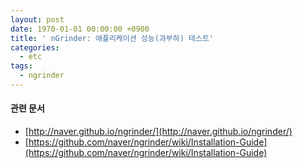```yaml
---
layout: post
date: 1970-01-01 00:00:00 +0900
title: ' nGrinder: 애플리케이션 성능(과부하) 테스트'
categories:
  - etc
tags:
  - ngrinder
---
```


#### 관련 문서
- [http://naver.github.io/ngrinder/](http://naver.github.io/ngrinder/)
- [https://github.com/naver/ngrinder/wiki/Installation-Guide](https://github.com/naver/ngrinder/wiki/Installation-Guide)
